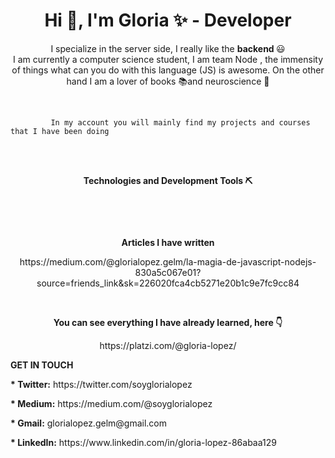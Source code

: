 <h1 align='center'> Hi 👋, I'm Gloria ✨ - Developer</h1>

<p align='center' > I specialize in the server side, I really like the <strong> backend </strong> 😃<br> 
    I am currently a computer science student, I am team Node , the immensity of things
    what can you do with this language (JS) is awesome. On the other hand I am a lover of books 📚and neuroscience 🧠</p> <br>
    
```
         In my account you will mainly find my projects and courses that I have been doing 
 ```
   <br>
  <br>
<p align='center'> <strong>Technologies and Development Tools ⛏</strong> </p> 
<p align='center'>
 <img src="https://img.shields.io/badge/JavaScript-yellow" alt=""> 
  <img src="https://img.shields.io/badge/NODE-<COLOR>" alt="">
 <img src="https://img.shields.io/badge/Express-grey" alt=""> <img src="https://img.shields.io/badge/Hapi-orange" alt=""> 
 <img src="https://img.shields.io/badge/SQL-blue" alt="">
<img src="https://img.shields.io/badge/Mysql-blue" alt="">  
 <img src="https://img.shields.io/badge/MongoDB-green" alt=""> 
 </p>  <br>
 <p align='center'> <strong> Articles I have written </strong></p>
<p align='center'>  <samll>https://medium.com/@glorialopez.gelm/la-magia-de-javascript-nodejs-830a5c067e01?source=friends_link&sk=226020fca4cb5271e20b1c9e7fc9cc84 </small> </p> <br>

<p align='center'> <strong> You can see everything I have already learned, here 👇</strong></p>
   <p align='center'>  https://platzi.com/@gloria-lopez/</p>

<p ><strong> GET IN TOUCH</strong></p>
 <p ><strong>* <samll> Twitter:</small></strong> https://twitter.com/soyglorialopez</p>
 <p ><strong>* <samll> Medium:</small></strong> https://medium.com/@soyglorialopez</p>
 <p ><strong>* <samll> Gmail:</small></strong> glorialopez.gelm@gmail.com</p>
 <p ><strong>* <samll> LinkedIn:</small></strong> https://www.linkedin.com/in/gloria-lopez-86abaa129</p>
 
 
